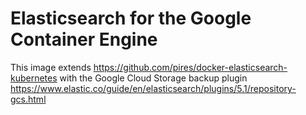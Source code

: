 # Elasticsearch for the Google Container Engine
This image extends https://github.com/pires/docker-elasticsearch-kubernetes with the Google Cloud Storage backup plugin https://www.elastic.co/guide/en/elasticsearch/plugins/5.1/repository-gcs.html
